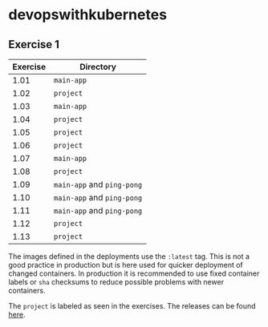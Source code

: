 # devopswithkubernetes

## Exercise 1

Exercise | Directory
------ | ------
1.01   | `main-app`
1.02   | `project`
1.03   | `main-app`
1.04   | `project`
1.05   | `project`
1.06   | `project`
1.07   | `main-app`
1.08   | `project`
1.09   | `main-app` and `ping-pong`
1.10   | `main-app` and `ping-pong`
1.11   | `main-app` and `ping-pong`
1.12   | `project`
1.13   | `project`

The images defined in the deployments use the `:latest` tag. This is not a good practice in production but is here used for quicker deployment of changed containers. In production it is recommended to use fixed container labels or `sha` checksums to reduce possible problems with newer containers.

The `project` is labeled as seen in the exercises. The releases can be found [here](https://github.com/niklasmtj/devopswithkubernetes/releases).